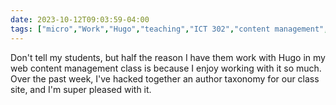 ```yaml
---
date: 2023-10-12T09:03:59-04:00
tags: ["micro","Work","Hugo","teaching","ICT 302","content management","content management systems"]
---
```

Don't tell my students, but half the reason I have them work with Hugo in my web content management class is because I enjoy working with it so much. Over the past week, I've hacked together an author taxonomy for our class site, and I'm super pleased with it.